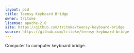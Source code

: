 ```yaml
---
layout: pid
title: Teensy Keyboard Bridge
owner: tritoke
license: apache-2.0
site: https://github.com/tritoke/teensy-keyboard-bridge
source: https://github.com/tritoke/teensy-keyboard-bridge
---
```

Computer to computer keyboard bridge.
